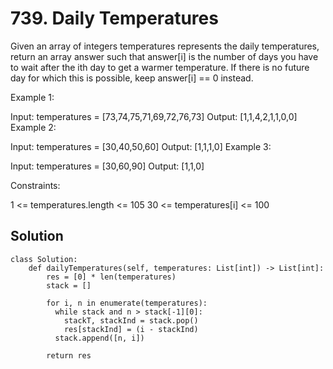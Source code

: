 # 739. Daily Temperatures
Given an array of integers temperatures represents the daily temperatures, return an array answer such that answer[i] is the number of days you have to wait after the ith day to get a warmer temperature. If there is no future day for which this is possible, keep answer[i] == 0 instead.

 

Example 1:

Input: temperatures = [73,74,75,71,69,72,76,73]
Output: [1,1,4,2,1,1,0,0]
Example 2:

Input: temperatures = [30,40,50,60]
Output: [1,1,1,0]
Example 3:

Input: temperatures = [30,60,90]
Output: [1,1,0]
 

Constraints:

1 <= temperatures.length <= 105
30 <= temperatures[i] <= 100

## Solution
```
class Solution:
    def dailyTemperatures(self, temperatures: List[int]) -> List[int]:
        res = [0] * len(temperatures)
        stack = []

        for i, n in enumerate(temperatures):
          while stack and n > stack[-1][0]:
            stackT, stackInd = stack.pop()
            res[stackInd] = (i - stackInd)
          stack.append([n, i])
        
        return res
```
